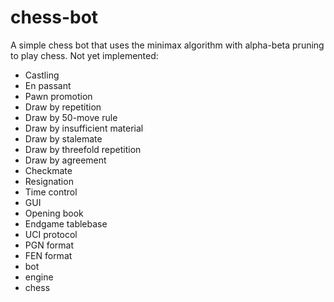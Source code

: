 # chess-bot

A simple chess bot that uses the minimax algorithm with alpha-beta pruning to play chess.
Not yet implemented:
- Castling
- En passant
- Pawn promotion
- Draw by repetition
- Draw by 50-move rule
- Draw by insufficient material
- Draw by stalemate
- Draw by threefold repetition
- Draw by agreement
- Checkmate
- Resignation
- Time control
- GUI
- Opening book
- Endgame tablebase
- UCI protocol
- PGN format
- FEN format
- bot
- engine
- chess
